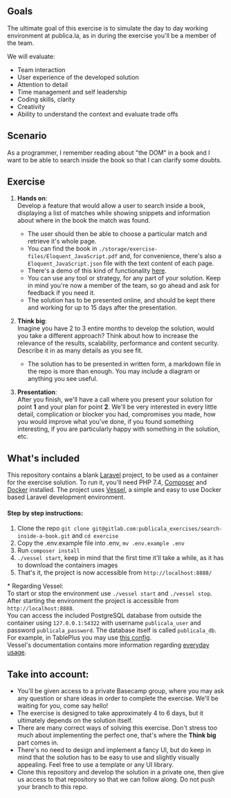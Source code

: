 ## Goals
The ultimate goal of this exercise is to simulate the day to day working environment at publica.la, as in during the exercise you'll be a member of the team.

We will evaluate:
- Team interaction
- User experience of the developed solution
- Attention to detail
- Time management and self leadership
- Coding skills, clarity
- Creativity
- Ability to understand the context and evaluate trade offs

## Scenario
As a programmer, I remember reading about "the DOM" in a book and I want to be able to search inside the book so that I can clarify some doubts.

## Exercise

1. **Hands on**:  
Develop a feature that would allow a user to search inside a book, displaying a list of matches while showing snippets and information about where in the book the match was found.
    - The user should then be able to choose a particular match and retrieve it's whole page.
    - You can find the book in `./storage/exercise-files/Eloquent_JavaScript.pdf` and, for convenience, there's also a `Eloquent_JavaScript.json` file with the text content of each page.
    - There's a demo of this kind of functionality [here](https://alephdigital.publica.la/reader/eloquent-javascript).
    - You can use any tool or strategy, for any part of your solution. Keep in mind you're now a member of the team, so go ahead and ask for feedback if you need it.
    - The solution has to be presented online, and should be kept there and working for up to 15 days after the presentation.

2. **Think big**:  
Imagine you have 2 to 3 entire months to develop the solution, would you take a different approach? Think about how to increase the relevance of the results, scalability, performance and content security. Describe it in as many details as you see fit.
    - The solution has to be presented in written form, a markdown file in the repo is more than enough. You may include a diagram or anything you see useful.

3. **Presentation**:  
After you finish, we'll have a call where you present your solution for point **1** and your plan for point **2**. We'll be very interested in every little detail, complication or blocker you had, compromises you made, how you would improve what you've done, if you found something interesting, if you are particularly happy with something in the solution, etc.

## What's included
This repository contains a blank [Laravel](https://laravel.com) project, to be used as a container for the exercise solution. To run it, you'll need PHP 7.4, [Composer](https://getcomposer.org/) and [Docker](https://www.docker.com/products/docker-desktop) installed.
The project uses [Vessel](https://vessel.shippingdocker.com/), a simple and easy to use Docker based Laravel development environment.

#### Step by step instructions:
1. Clone the repo `git clone git@gitlab.com:publicala_exercises/search-inside-a-book.git` and `cd exercise`
2. Copy the .env.example file into .env, `mv .env.example .env`
3. Run `composer install`
4. `./vessel start`, keep in mind that the first time it'll take a while, as it has to download the containers images
5. That's it, the project is now accessible from `http://localhost:8888/`

\* Regarding Vessel:  
To start or stop the environment use `./vessel start` and `./vessel stop`.  
After starting the environment the project is accessible from `http://localhost:8888`.  
You can access the included PostgreSQL database from outside the container using `127.0.0.1:54322` with username `publicala_user` and password `publicala_password`. The database itself is called `publicala_db`. For example, in TablePlus you may use [this config](PostgreSQL_config_example.png).  
Vessel's documentation contains more information regarding [everyday usage](https://vessel.shippingdocker.com/docs/everyday-usage/).

## Take into account:
- You'll be given access to a private Basecamp group, where you may ask any question or share ideas in order to complete the exercise. We'll be waiting for you, come say hello!
- The exercise is designed to take approximately 4 to 6 days, but it ultimately depends on the solution itself.
- There are many correct ways of solving this exercise. Don't stress too much about implementing the perfect one, that's where the **Think big** part comes in.
- There's no need to design and implement a fancy UI, but do keep in mind that the solution has to be easy to use and slightly visually appealing. Feel free to use a template or any UI library.
- Clone this repository and develop the solution in a private one, then give us access to that repository so that we can follow along. Do not push your branch to this repo.
